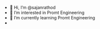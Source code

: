 - 👋 Hi, I’m @sajanrathod
- 👀 I’m interested in Promt Engineering
- 🌱 I’m currently learning Promt Engineering
-

<!---
sajanrathod/sajanrathod is a ✨ special ✨ repository because its `README.md` (this file) appears on your GitHub profile.
You can click the Preview link to take a look at your changes.
--->
